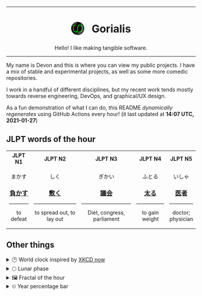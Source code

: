 ***

<h1 align="center">
<sub>
    <img src="readme/resources/avatar.png" height="36">
</sub>
&nbsp;
Gorialis
</h1>
<p align="center">
Hello! I like making tangible software.
</p>

***

My name is Devon and this is where you can view my public projects. I have a mix of stable and experimental projects, as well as some more comedic repositories.

I work in a handful of different disciplines, but my recent work tends mostly towards reverse engineering, DevOps, and graphical/UX design.

As a fun demonstration of what I can do, this README *dynamically regenerates* using GitHub Actions every hour! (it last updated at **14:07 UTC, 2021-01-27**)

<h2>JLPT words of the hour</h2>
<table>
    <tr>
        <th>JLPT N1</th>
        <th>JLPT N2</th>
        <th>JLPT N3</th>
        <th>JLPT N4</th>
        <th>JLPT N5</th>
    </tr>
    <tr>
        <td>
            <p align="center">まかす</p>
            <h3 align="center"><b><a href="https://jisho.org/search/%E8%B2%A0%E3%81%8B%E3%81%99">負かす</a></b></h3>
            <hr>
            <p align="center">to defeat</p>
        </td>
        <td>
            <p align="center">しく</p>
            <h3 align="center"><b><a href="https://jisho.org/search/%E6%95%B7%E3%81%8F">敷く</a></b></h3>
            <hr>
            <p align="center">to spread out,<wbr> to lay out</p>
        </td>
        <td>
            <p align="center">ぎかい</p>
            <h3 align="center"><b><a href="https://jisho.org/search/%E8%AD%B0%E4%BC%9A">議会</a></b></h3>
            <hr>
            <p align="center">Diet,<wbr> congress,<wbr> parliament</p>
        </td>
        <td>
            <p align="center">ふとる</p>
            <h3 align="center"><b><a href="https://jisho.org/search/%E5%A4%AA%E3%82%8B">太る</a></b></h3>
            <hr>
            <p align="center">to gain weight</p>
        </td>
        <td>
            <p align="center">いしゃ</p>
            <h3 align="center"><b><a href="https://jisho.org/search/%E5%8C%BB%E8%80%85">医者</a></b></h3>
            <hr>
            <p align="center">doctor;<br> physician</p>
        </td>
    </tr>
</table>

<h2>Other things</h2>
<details>
<summary>🕑  World clock inspired by <a href="https://xkcd.com/now">XKCD now</a></summary>

> <img src="generated/now.png" width="512">

</details>
<details>
<summary>🌕 Lunar phase</summary>

The moon is approximately 50.74% through its phase (Full Moon).

</details>
<details>
<summary>&#x1f5bc; Fractal of the hour</summary>

> <img src="generated/fractal.png" width="512">

</details>
<details>
<summary>&#x23f2; Year percentage bar</summary>
<pre><code>2021 [█▁▁▁▁▁▁▁▁▁▁▁▁▁▁▁▁▁▁▁] 7.28%</code></pre>
</details>
